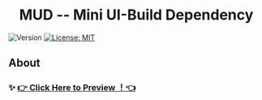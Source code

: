 <h1 align="center"> MUD -- Mini UI-Build Dependency</h1>
<p>
  <img alt="Version" src="https://img.shields.io/badge/version-0.0.1-blue.svg?cacheSeconds=2592000" />
  <a href="#" target="_blank">
    <img alt="License: MIT" src="https://img.shields.io/badge/License-MIT-yellow.svg" />
  </a>
</p>



## About

### ✨ [👉 Click Here to Preview ！👈](https://coderserio.github.io/Mud.js/src/index.html)

